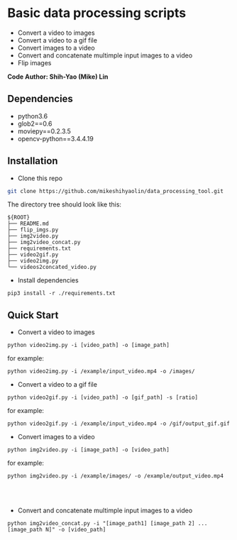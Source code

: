 # Basic data processing scripts 

+ Convert a video to images
+ Convert a video to a gif file
+ Convert images to a video
+ Convert and concatenate multimple input images to a video
+ Flip images

**Code Author: Shih-Yao (Mike) Lin**

## Dependencies
+ python3.6
+ glob2==0.6
+ moviepy==0.2.3.5
+ opencv-python==3.4.4.19

## Installation

* Clone this repo

```bash
git clone https://github.com/mikeshihyaolin/data_processing_tool.git
```
The directory tree should look like this:
```
${ROOT}
├── README.md
├── flip_imgs.py
├── img2video.py
├── img2video_concat.py
├── requirements.txt
├── video2gif.py
├── video2img.py
└── videos2concated_video.py
```


* Install dependencies
```
pip3 install -r ./requirements.txt
```

## Quick Start
+ Convert a video to images
```
python video2img.py -i [video_path] -o [image_path]  
```
for example:
```
python video2img.py -i /example/input_video.mp4 -o /images/ 
```

+ Convert a video to a gif file
```
python video2gif.py -i [video_path] -o [gif_path] -s [ratio]   
```
for example:
```
python video2gif.py -i /example/input_video.mp4 -o /gif/output_gif.gif
```

+ Convert images to a video
```
python img2video.py -i [image_path] -o [video_path]
```
for example:
```
python img2video.py -i /example/images/ -o /example/output_video.mp4
```
<br/><br/>

+ Convert and concatenate multimple input images to a video
```
python img2video_concat.py -i "[image_path1] [image_path 2] ... [image_path N]" -o [video_path]
```

<br/><br/>


